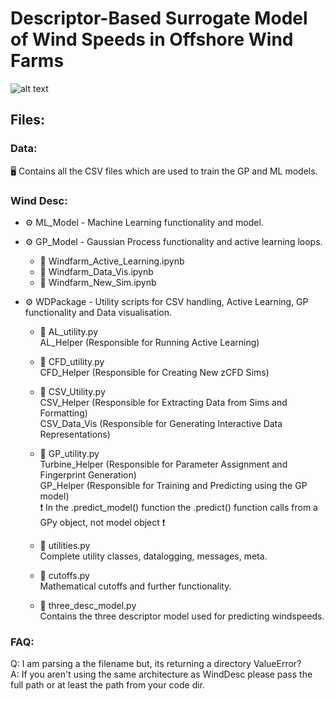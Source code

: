 # Descriptor-Based Surrogate Model of Wind Speeds in Offshore Wind Farms
![alt text](https://creazilla-store.fra1.digitaloceanspaces.com/cliparts/1631825/wind-turbine-clipart-xl.png)

## Files:
### Data:
🖥️ Contains all the CSV files which are used to train the GP and ML models.

### Wind Desc:
* ⚙️ ML_Model - Machine Learning functionality and model.

* ⚙️ GP_Model - Gaussian Process functionality and active learning loops.
    * 📖 Windfarm_Active_Learning.ipynb    
    * 📖 Windfarm_Data_Vis.ipynb
    * 📖 Windfarm_New_Sim.ipynb
  
* ⚙️ WDPackage - Utility scripts for CSV handling, Active Learning, GP functionality and Data visualisation. 
    * 📜 AL_utility.py \
  AL_Helper (Responsible for Running Active Learning) 

    * 📜 CFD_utility.py \
  CFD_Helper (Responsible for Creating New zCFD Sims) 

    * 📜 CSV_Utility.py \
  CSV_Helper (Responsible for Extracting Data from Sims and Formatting) \
  CSV_Data_Vis (Responsible for Generating Interactive Data Representations) 

    * 📜 GP_utility.py \
  Turbine_Helper (Responsible for Parameter Assignment and Fingerprint Generation) \
  GP_Helper (Responsible for Training and Predicting using the GP model) \
  ❗ In the .predict_model() function the .predict() function calls from a GPy object, not model object ❗

    * 📜 utilities.py \
  Complete utility classes, datalogging, messages, meta.

    * 📜 cutoffs.py \
  Mathematical cutoffs and further functionality.

    * 📜 three_desc_model.py \
  Contains the three descriptor model used for predicting windspeeds.

### FAQ:
Q: I am parsing a the filename but, its returning a directory ValueError? \
A: If you aren't using the same architecture as WindDesc please pass the full path or at least the path from your code dir.

